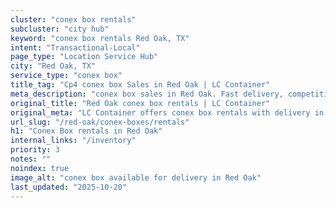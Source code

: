 ```yaml
---
cluster: "conex box rentals"
subcluster: "city hub"
keyword: "conex box rentals Red Oak, TX"
intent: "Transactional-Local"
page_type: "Location Service Hub"
city: "Red Oak, TX"
service_type: "conex box"
title_tag: "Cp4 conex box Sales in Red Oak | LC Container"
meta_description: "conex box sales in Red Oak. Fast delivery, competitive pricing. Serving conex boxes area. Quote ID: PKM. Call (214) 524-4168 for your free quote today."
original_title: "Red Oak conex box rentals | LC Container"
original_meta: "LC Container offers conex box rentals with delivery in Red Oak, TX. Local. Fast quotes. Since 2003."
url_slug: "/red-oak/conex-boxes/rentals"
h1: "Conex Box rentals in Red Oak"
internal_links: "/inventory"
priority: 3
notes: ""
noindex: true
image_alt: "conex box available for delivery in Red Oak"
last_updated: "2025-10-20"
---
```


<!-- TODO: Add unique city/inventory copy, images, and internal links here. -->
